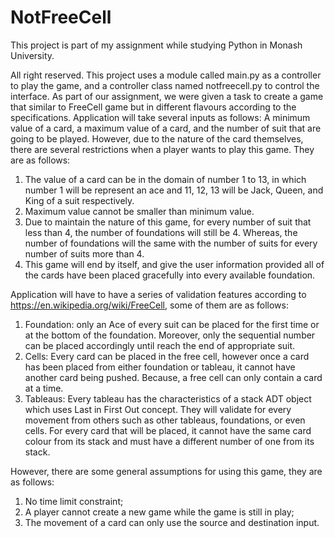 # NotFreeCell
This project is part of my assignment while studying Python in Monash University. 

All right reserved.
This project uses a module called main.py as a controller to play the game, and a controller class named notfreecell.py to control the interface.
As part of our assignment, we were given a task to create a game that similar to FreeCell game but in different flavours according to the specifications.
Application will take several inputs as follows:
A minimum value of a card, a maximum value of a card, and the number of suit that are going to be played. However, due to the nature of the card themselves, there are several restrictions when a player wants to play this game. They are as follows:
1.	The value of a card can be in the domain of number 1 to 13, in which number 1 will be represent an ace and 11, 12, 13 will be Jack, Queen, and King of a suit respectively.
2.	Maximum value cannot be smaller than minimum value.
3.	Due to maintain the nature of this game, for every number of suit that less than 4, the number of foundations will still be 4. Whereas, the number of foundations will the same with the number of suits for every number of suits more than 4.
4.	This game will end by itself, and give the user information provided all of the cards have been placed gracefully into every available foundation.

Application will have to have a series of validation features according to https://en.wikipedia.org/wiki/FreeCell, some of them are as follows:
1.	Foundation: only an Ace of every suit can be placed for the first time or at the bottom of the foundation. Moreover, only the sequential number can be placed accordingly until reach the end of appropriate suit.
2.	Cells: Every card can be placed in the free cell, however once a card has been placed from either foundation or tableau, it cannot have another card being pushed. Because, a free cell can only contain a card at a time.
3.	Tableaus: Every tableau has the characteristics of a stack ADT object which uses Last in First Out concept. They will validate for every movement from others such as other tableaus, foundations, or even cells. For every card that will be placed, it cannot have the same card colour from its stack and must have a different number of one from its stack.

However, there are some general assumptions for using this game, they are as follows:
1.	No time limit constraint;
2.	A player cannot create a new game while the game is still in play;
3.	The movement of a card can only use the source and destination input.
